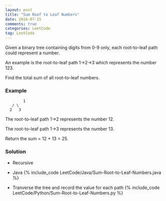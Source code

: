 ```yaml
---
layout: post
title: "Sum Roof to Leaf Numbers"
date: 2016-07-15
comments: true
categories: LeetCode
tag: LeetCode
---
```



Given a binary tree containing digits from 0-9 only, each root-to-leaf path could represent a number.

An example is the root-to-leaf path 1->2->3 which represents the number 123.

Find the total sum of all root-to-leaf numbers.

### Example

```
        1
   / \
  2   3
```
The root-to-leaf path 1->2 represents the number 12.

The root-to-leaf path 1->3 represents the number 13.

Return the sum = 12 + 13 = 25.

<!--more-->
### Solution
* Recursive
* Java
{% include_code LeetCode/Java/Sum-Root-to-Leaf-Numbers.java %}


* Tranverse the tree and record the value for each path
{% include_code LeetCode/Python/Sum-Root-to-Leaf-Numbers.py %}
